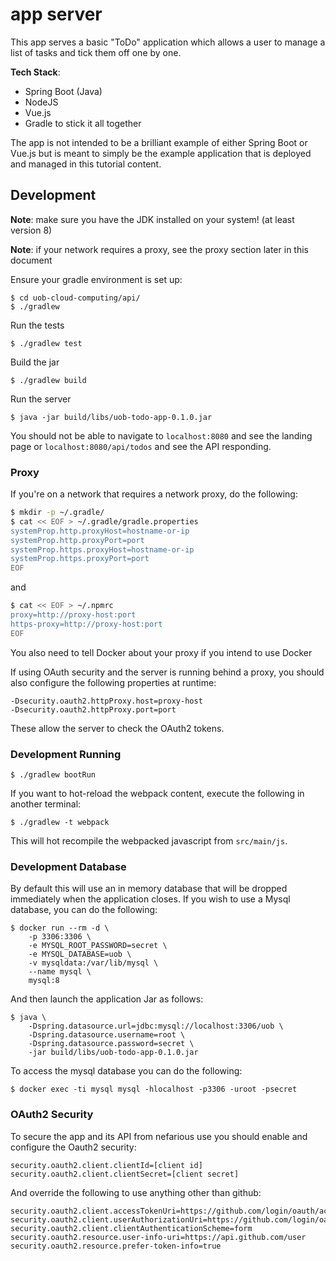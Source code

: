 # app server

This app serves a basic "ToDo" application which allows a user to manage a list of tasks and tick them off one by one.

**Tech Stack**:

- Spring Boot (Java)
- NodeJS
- Vue.js
- Gradle to stick it all together

The app is not intended to be a brilliant example of either Spring Boot or Vue.js but is meant to simply be the example application that is deployed and managed in this tutorial content.

## Development

**Note**: make sure you have the JDK installed on your system! (at least version 8)

**Note**: if your network requires a proxy, see the proxy section later in this document

Ensure your gradle environment is set up:

```
$ cd uob-cloud-computing/api/
$ ./gradlew
```

Run the tests

```
$ ./gradlew test
```

Build the jar

```
$ ./gradlew build
```

Run the server

```
$ java -jar build/libs/uob-todo-app-0.1.0.jar
```

You should not be able to navigate to `localhost:8080` and see the landing page or `localhost:8080/api/todos` and see the API responding.

### Proxy

If you're on a network that requires a network proxy, do the following:

```bash
$ mkdir -p ~/.gradle/
$ cat << EOF > ~/.gradle/gradle.properties
systemProp.http.proxyHost=hostname-or-ip
systemProp.http.proxyPort=port
systemProp.https.proxyHost=hostname-or-ip
systemProp.https.proxyPort=port
EOF
```

and

```bash
$ cat << EOF > ~/.npmrc
proxy=http://proxy-host:port
https-proxy=http://proxy-host:port
EOF
```

You also need to tell Docker about your proxy if you intend to use Docker

If using OAuth security and the server is running behind a proxy, you should also configure the following properties at runtime:

```
-Dsecurity.oauth2.httpProxy.host=proxy-host
-Dsecurity.oauth2.httpProxy.port=port
```

These allow the server to check the OAuth2 tokens.

### Development Running

```
$ ./gradlew bootRun
```

If you want to hot-reload the webpack content, execute the following in another terminal:

```
$ ./gradlew -t webpack
```

This will hot recompile the webpacked javascript from `src/main/js`.

### Development Database

By default this will use an in memory database that will be dropped immediately when the application closes. If you wish to use a Mysql database, you can do the following:

```
$ docker run --rm -d \
    -p 3306:3306 \
    -e MYSQL_ROOT_PASSWORD=secret \
    -e MYSQL_DATABASE=uob \
    -v mysqldata:/var/lib/mysql \
    --name mysql \
    mysql:8
```

And then launch the application Jar as follows:

```
$ java \
    -Dspring.datasource.url=jdbc:mysql://localhost:3306/uob \
    -Dspring.datasource.username=root \
    -Dspring.datasource.password=secret \
    -jar build/libs/uob-todo-app-0.1.0.jar
```

To access the mysql database you can do the following:

```
$ docker exec -ti mysql mysql -hlocalhost -p3306 -uroot -psecret
```

### OAuth2 Security

To secure the app and its API from nefarious use you should enable and configure the Oauth2 security:

```
security.oauth2.client.clientId=[client id]
security.oauth2.client.clientSecret=[client secret]
```

And override the following to use anything other than github:

```
security.oauth2.client.accessTokenUri=https://github.com/login/oauth/access_token
security.oauth2.client.userAuthorizationUri=https://github.com/login/oauth/authorize
security.oauth2.client.clientAuthenticationScheme=form
security.oauth2.resource.user-info-uri=https://api.github.com/user
security.oauth2.resource.prefer-token-info=true
```
